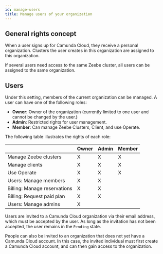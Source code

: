 ```yaml
---
id: manage-users
title: Manage users of your organization
---
```


## General rights concept

When a user signs up for Camunda Cloud, they receive a personal organization. Clusters the user creates in this organization are assigned to this organization.

If several users need access to the same Zeebe cluster, all users can be assigned to the same organization.

## Users

Under this setting, members of the current organization can be managed. A user can have one of the following roles:

- **Owner**: Owner of the organization (currently limited to one user and cannot be changed by the user.)
- **Admin**: Restricted rights for user management.
- **Member**: Can manage Zeebe Clusters, Client, and use Operate.

The following table illustrates the rights of each role:

|                              | Owner | Admin | Member |
| ---------------------------- | ----- | ----- | ------ |
| Manage Zeebe clusters        | X     | X     | X      |
| Manage clients               | X     | X     | X      |
| Use Operate                  | X     | X     | X      |
| Users: Manage members        | X     | X     |        |
| Billing: Manage reservations | X     | X     |        |
| Billing: Request paid plan   | X     | X     |        |
| Users: Manage admins         | X     |       |        |

Users are invited to a Camunda Cloud organization via their email address, which must be accepted by the user. As long as the invitation has not been accepted, the user remains in the `Pending` state.

People can also be invited to an organization that does not yet have a Camunda Cloud account. In this case, the invited individual must first create a Camunda Cloud account, and can then gain access to the organization.

[//]:# (Are we trying to say above that people can be invited to an organization with a Camunda Cloud account even if the invited person doesn't have an account? If this is the case, I'd say "People who do not yet have a Camunda Cloud account can also be invited to an organization.")
